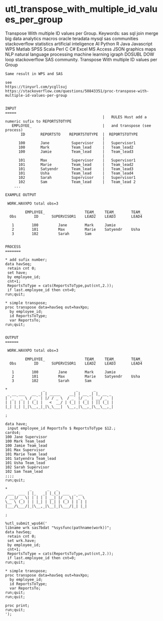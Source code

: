 # utl_transpose_with_multiple_id_values_per_group
Transpose With multiple ID values per Group. Keywords: sas sql join merge big data analytics macros oracle teradata mysql sas communities stackoverflow statistics artificial inteligence AI Python R Java Javascript WPS Matlab SPSS Scala Perl C C# Excel MS Access JSON graphics maps NLP natural language processing machine learning igraph DOSUBL DOW loop stackoverflow SAS community.
    Transpose With multiple ID values per Group

    Same result in WPS and SAS

    see
    https://tinyurl.com/ycgllsuj
    https://stackoverflow.com/questions/50843351/proc-transpose-with-multiple-id-values-per-group


    INPUT
    =====
                                                |   RULES Hust add a numeric sufix to REPORTSTOTYPE
       EMPLOYEE_                                |   and transpose (see process)
           ID       REPORTSTO    REPORTSTOTYPE  |  REPORTSTOTYPE
                                                |
          100       Jane          Supervisor    |   Supervisor1
          100       Mark          Team_lead     |   Team_lead2
          100       Jamie         Team_lead     |   Team_lead3
                                                |
          101       Max           Supervisor    |   Supervisor1
          101       Marie         Team_lead     |   Team_lead2
          101       Satyendr      Team_lead     |   Team_lead3
          101       Usha          Team_lead     |   Team_lead4
          102       Sarah         Supervisor    |   Supervisor1
          102       Sam           Team_lead     |   Team_lead 2
        ...

    EXAMPLE OUTPUT

     WORK.HAVXPO total obs=3

             EMPLOYEE_                  TEAM_    TEAM_       TEAM_
      Obs        ID      SUPERVISOR1    LEAD2    LEAD3       LEAD4

       1        100         Jane        Mark     Jamie
       2        101         Max         Marie    Satyendr    Usha
       3        102         Sarah       Sam


    PROCESS
    =======

    * add sufix number;
    data havSeq;
     retain cnt 0;
     set have;
     by employee_id;
     cnt+1;
     ReportsToType = cats(ReportsToType,put(cnt,2.));
     if last.employee_id then cnt=0;
    run;quit;

    * simple transpose;
    proc transpose data=havSeq out=havXpo;
      by employee_id;
      id ReportsToType;
      var ReportsTo;
    run;quit;


    OUTPUT
    ======

     WORK.HAVXPO total obs=3

             EMPLOYEE_                  TEAM_    TEAM_       TEAM_
      Obs        ID      SUPERVISOR1    LEAD2    LEAD3       LEAD4

       1        100         Jane        Mark     Jamie
       2        101         Max         Marie    Satyendr    Usha
       3        102         Sarah       Sam

    *                _              _       _
     _ __ ___   __ _| | _____    __| | __ _| |_ __ _
    | '_ ` _ \ / _` | |/ / _ \  / _` |/ _` | __/ _` |
    | | | | | | (_| |   <  __/ | (_| | (_| | || (_| |
    |_| |_| |_|\__,_|_|\_\___|  \__,_|\__,_|\__\__,_|

    ;

    data have;
     input employee_id ReportsTo $ ReportsToType $12.;
    cards4;
    100 Jane Supervisor
    100 Mark Team_lead
    100 Jamie Team_lead
    101 Max Supervisor
    101 Marie Team_lead
    101 Satyendra Team_lead
    101 Usha Team_lead
    102 Sarah Supervisor
    102 Sam Team_lead
    ;;;;
    run;quit;

    *          _       _   _
     ___  ___ | |_   _| |_(_) ___  _ __
    / __|/ _ \| | | | | __| |/ _ \| '_ \
    \__ \ (_) | | |_| | |_| | (_) | | | |
    |___/\___/|_|\__,_|\__|_|\___/|_| |_|

    ;

    %utl_submit_wps64('
    libname wrk sas7bdat "%sysfunc(pathname(work))";
    data havSeq;
     retain cnt 0;
     set wrk.have;
     by employee_id;
     cnt+1;
     ReportsToType = cats(ReportsToType,put(cnt,2.));
     if last.employee_id then cnt=0;
    run;quit;

    * simple transpose;
    proc transpose data=havSeq out=havXpo;
      by employee_id;
      id ReportsToType;
      var ReportsTo;
    run;quit;
    run;quit;

    proc print;
    run;quit;
    ');


